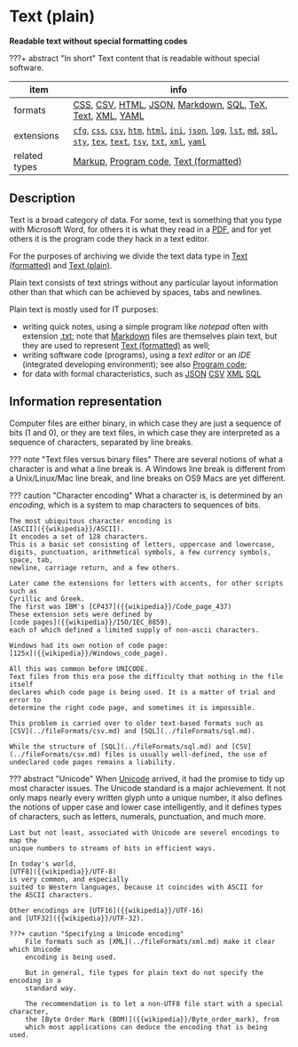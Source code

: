 

# Text (plain)

**Readable text without special formatting codes**

???+ abstract "In short"
    Text content that is readable without special software.

item | info
--- | ---
formats | [CSS](../fileFormats/css.md), [CSV](../fileFormats/csv.md), [HTML](../fileFormats/html.md), [JSON](../fileFormats/json.md), [Markdown](../fileFormats/markdown.md), [SQL](../fileFormats/sql.md), [TeX](../fileFormats/tex.md), [Text](../fileFormats/text.md), [XML](../fileFormats/xml.md), [YAML](../fileFormats/yaml.md)
extensions | [`cfg`](../extensions/cfg.md), [`css`](../extensions/css.md), [`csv`](../extensions/csv.md), [`htm`](../extensions/htm.md), [`html`](../extensions/html.md), [`ini`](../extensions/ini.md), [`json`](../extensions/json.md), [`log`](../extensions/log.md), [`lst`](../extensions/lst.md), [`md`](../extensions/md.md), [`sql`](../extensions/sql.md), [`sty`](../extensions/sty.md), [`tex`](../extensions/tex.md), [`text`](../extensions/text.md), [`tsv`](../extensions/tsv.md), [`txt`](../extensions/txt.md), [`xml`](../extensions/xml.md), [`yaml`](../extensions/yaml.md)
related types | [Markup](../dataTypes/markup.md), [Program code](../dataTypes/programCode.md), [Text (formatted)](../dataTypes/textFormatted.md)

## Description

Text is a broad category of data.
For some, text is something that you type with Microsoft Word,
for others it is what they read in a [PDF](../fileFormats/pdf.md), and for yet others it is the
program code they hack in a text editor.

For the purposes of archiving we divide the text data type in 
[Text (formatted)](../dataTypes/textFormatted.md) and [Text (plain)](../dataTypes/textPlain.md).

Plain text consists of text strings without any particular layout information
other than that which can be achieved by spaces, tabs and newlines.

Plain text is mostly used for IT purposes:

*   writing quick notes, using a simple program like *notepad*
    often with extension [.txt](../extensions/txt.md);
    note that [Markdown](../fileFormats/markdown.md) files are themselves
    plain text, but they are used to represent [Text (formatted)](../dataTypes/textFormatted.md) as well;
*   writing software code (programs), using a *text editor* or
    an *IDE* (integrated developing environment);
    see also [Program code](../dataTypes/programCode.md);
*   for data with formal characteristics, such as 
    [JSON](../fileFormats/json.md)
    [CSV](../fileFormats/csv.md)
    [XML](../fileFormats/xml.md)
    [SQL](../fileFormats/sql.md)

## Information representation

Computer files are either binary, in which case they are just a sequence of bits
(1 and 0), or they are text files, in which case they are interpreted as a
sequence of characters, separated by line breaks.

??? note "Text files versus binary files"
    There are several notions of what a character is and what a line break is.
    A Windows line break is different from a Unix/Linux/Mac line break, and line
    breaks on OS9 Macs are yet different.

??? caution "Character encoding"
    What a character is, is determined by an *encoding*, which is a system to map
    characters to sequences of bits.

    The most ubiquitous character encoding is
    [ASCII]({{wikipedia}}/ASCII).
    It encodes a set of 128 characters.
    This is a basic set consisting of letters, uppercase and lowercase,
    digits, punctuation, arithmetical symbols, a few currency symbols, space, tab,
    newline, carriage return, and a few others.

    Later came the extensions for letters with accents, for other scripts such as
    Cyrillic and Greek.
    The first was IBM's [CP437]({{wikipedia}}/Code_page_437)
    These extension sets were defined by
    [code pages]({{wikipedia}}/ISO/IEC_8859),
    each of which defined a limited supply of non-ascii characters.

    Windows had its own notion of code page: 
    [125x]({{wikipedia}}/Windows_code_page).

    All this was common before UNICODE.
    Text files from this era pose the difficulty that nothing in the file itself
    declares which code page is being used. It is a matter of trial and error to
    determine the right code page, and sometimes it is impossible.

    This problem is carried over to older text-based formats such as 
    [CSV](../fileFormats/csv.md) and [SQL](../fileFormats/sql.md).

    While the structure of [SQL](../fileFormats/sql.md) and [CSV](../fileFormats/csv.md) files is usually well-defined, the use of
    undeclared code pages remains a liability.

??? abstract "Unicode"
    When [Unicode]({{unicode}})
    arrived, it had the promise to tidy up most character issues.
    The Unicode standard is a major achievement.
    It not only maps nearly every written glyph unto a unique number, it also
    defines the notions of upper case and lower case intelligently, and it defines
    types of characters, such as letters, numerals, punctuation, and much more.

    Last but not least, associated with Unicode are severel encodings to map the
    unique numbers to streams of bits in efficient ways.

    In today's world, 
    [UTF8]({{wikipedia}}/UTF-8)
    is very common, and especially
    suited to Western languages, because it coincides with ASCII for
    the ASCII characters. 

    Other encodings are [UTF16]({{wikipedia}}/UTF-16)
    and [UTF32]({{wikipedia}}/UTF-32).

    ???+ caution "Specifying a Unicode encoding"
        File formats such as [XML](../fileFormats/xml.md) make it clear which Unicode
        encoding is being used.

        But in general, file types for plain text do not specify the encoding in a
        standard way.

        The recommendation is to let a non-UTF8 file start with a special character,
        the [Byte Order Mark (BOM)]({{wikipedia}}/Byte_order_mark), from
        which most applications can deduce the encoding that is being used.


